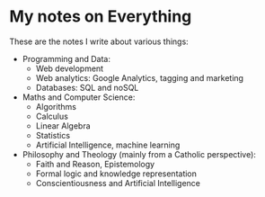 # My notes on Everything

These are the notes I write about various things:

- Programming and Data:
    - Web development
    - Web analytics: Google Analytics, tagging and marketing
    - Databases: SQL and noSQL
- Maths and Computer Science:
    - Algorithms
    - Calculus
    - Linear Algebra
    - Statistics
    - Artificial Intelligence, machine learning
- Philosophy and Theology (mainly from a Catholic perspective):
    - Faith and Reason, Epistemology
    - Formal logic and knowledge representation
    - Conscientiousness and Artificial Intelligence